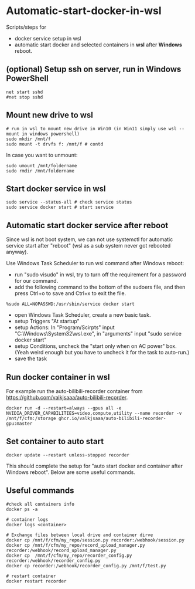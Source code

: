 # Automatic-start-docker-in-wsl

Scripts/steps for 
* docker service setup in wsl 
* automatic start docker and selected containers in **wsl** after **Windows** reboot. 

## (optional) Setup ssh on server, run in Windows PowerShell
```
net start sshd
#net stop sshd
```

## Mount new drive to wsl

```
# run in wsl to mount new drive in Win10 (in Win11 simply use wsl --mount in windows powershell)
sudo mkdir /mnt/f 
sudo mount -t drvfs f: /mnt/f # contd
```

In case you want to unmount:
```
sudo umount /mnt/foldername 
sudo rmdir /mnt/foldername
```

## Start docker service in wsl
```
sudo service --status-all # check service status
sudo service docker start # start service
```

## Automatic start docker service after reboot
Since wsl is not boot system, we can not use systemctl for automatic service start after "reboot" (wsl as a sub system never got rebooted anyway). 

Use Windows Task Scheduler to run wsl command after Windows reboot:
* run "sudo visudo" in wsl, try to turn off the requirement for a password for our command.
* add the following command to the bottom of the sudoers file, and then press Ctrl+o to save and Ctrl+x to exit the file.

```
%sudo ALL=NOPASSWD:/usr/sbin/service docker start
```

* open Windows Task Scheduler, create a new basic task.
* setup Triggers "At startup"
* setup Actions: In "Program/Scirpts" input "C:\Windows\System32\wsl.exe", in "arguments" input "sudo service docker start"
* setup Conditions, uncheck the "start only when on AC power" box. (Yeah weird enough but you have to uncheck it for the task to auto-run.)
* save the task

## Run docker container in wsl
For example run the auto-bilibili-recorder container from https://github.com/valkjsaaa/auto-bilibili-recorder.
```
docker run -d --restart=always --gpus all -e NVIDIA_DRIVER_CAPABILITIES=video,compute,utility --name recorder -v /mnt/f/cfm:/storage ghcr.io/valkjsaaa/auto-bilibili-recorder-gpu:master
```

## Set container to auto start 
```
docker update --restart unless-stopped recorder
```
This should complete the setup for "auto start docker and container after Windows reboot". Below are some useful commands.

## Useful commands
```
#check all containers info
docker ps -a

# container logs
docker logs <container>

# Exchange files between local drive and container dirve
docker cp /mnt/f/cfm/my_repo/session.py recorder:/webhook/session.py 
docker cp /mnt/f/cfm/my_repo/record_upload_manager.py recorder:/webhook/record_upload_manager.py 
docker cp  /mnt/f/cfm/my_repo/recorder_config.py recorder:/webhook/recorder_config.py
docker cp recorder:/webhook/recorder_config.py /mnt/f/test.py

# restart container 
docker restart recorder
```



